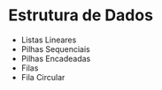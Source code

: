 # Estrutura de Dados

- Listas Lineares
- Pilhas Sequenciais
- Pilhas Encadeadas
- Filas
- Fila Circular

